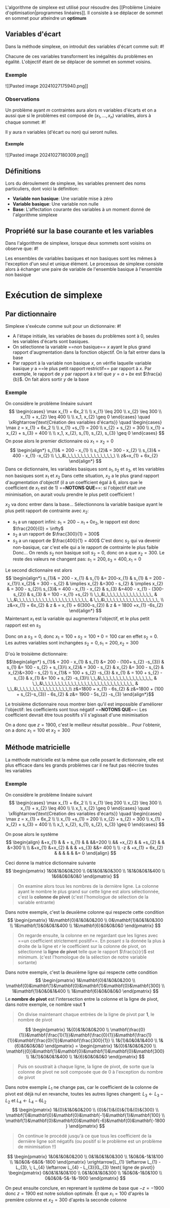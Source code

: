 L'algorithme de simplexe est utilisé pour résoudre des [[Problème Linéaire d'optimisation|programmes linéaires]]. Il consiste à se déplacer de sommet en sommet pour atteindre un **optimum**

## Variables d'écart
Dans la méthode simplexe, on introduit des variables d'écart comme suit: #!

Chacune de ces variables transforment les inégalités du problèmes en égalité. L'objectif étant de se déplacer de sommet en sommet voisins.

### Exemple
![[Pasted image 20241027175940.png]]

### Observations
Un problème ayant $m$ contraintes aura alors $m$ variables d'écarts et on a aussi que si le problèmes est composé de $(x_{1}, \dots, x_{n})$ variables, alors à chaque sommet: #!

Il y aura $n$ variables (d'écart ou non) qui seront nulles.

#### Exemple
![[Pasted image 20241027180309.png]]

## Définitions
Lors du déroulement de simplexe, les variables prennent des noms particuliers, dont voici la définition:

- **Variable non basique**: Une variable mise à zéro
- **Variable basique**: Une variable non nulle
- **Base**: L'affectation courante des variables à un moment donné de l'algorithme simplexe

## Propriété sur la base courante et les variables
Dans l'algorithme de simplexe, lorsque deux sommets sont voisins on observe que: #!

Les ensembles de variables basiques et non basiques sont les mêmes à l'exception d'un seul et unique élément.
Le processus de simplexe consiste alors à échanger une paire de variable de l'ensemble basique à l'ensemble non basique

# Exécution de simplexe

## Par dictionnaire
Simplexe s'exécute comme suit pour un dictionnaire: #!

- A l'étape initiale, les variables de bases du problèmes sont à 0, seules les variables d'écarts sont basiques.
- On sélectionne la variable ==non basique== $x$ ayant le plus grand rapport d'augmentation dans la fonction objectif. On la fait entrer dans la base
- Par rapport à la variable non basique $x$, on vérifie laquelle variable basique $y$ a ==le plus petit rapport restrictif== par rapport à $x$. Par exemple, le rapport de $y$ par rapport à $x$ tel que $y = a + bx$ est $\frac{a}{b}$. On fait alors sortir $y$ de la base

### Exemple
On considère le problème linéaire suivant
$$
\begin{cases}
\max x_{1} + 6x_2  \\ \\
x_{1} \leq 200 \\
x_{2} \leq 300 \\
x_{1} + x_{2} \leq 400 \\ \\
x_1, x_{2} \geq 0 
\end{cases} \quad \xRightarrow{\text{Création des variables d'écarts}} \quad
\begin{cases}
\max z = x_{1} + 6x_2  \\ \\
x_{1} +s_{1} = 200 \\
x_{2} + s_{2} = 300 \\
x_{1} + x_{2} + s_{3} = 400 \\ \\
x_1, x_{2}, s_{1}, s_{2}, s_{3} \geq 0 
\end{cases}
$$
On pose alors le premier dictionnaire où $x_{1} = x_{2} = 0$
$$
\begin{align*}
s_{1}& = 200 - x_{1} \\
s_{2}& = 300 - x_{2} \\
s_{3}& = 400 - x_{1} -x_{2} \\
\_\_&\_\_\_\_\_\_\_\_\_\_\_\_\_\_\_\ \\
z&=x_{1} + 6x_{2}
\end{align*}
$$Dans ce dictionnaire, les variables basiques sont $s_{1}, s_{2}$ et $s_{3}$, et les variables non basiques sont $x_{1}$ et $x_{2}$
Dans cette situation, $x_{2}$ a le plus grand rapport d'augmentation d'objectif (il a un coefficient égal à $6$, alors que le coefficient de $x_{1}$ est de $1$)
==**NOTONS QUE**==: si l'objectif était une minimisation, on aurait voulu prendre le plus petit coefficient !

$x_{2}$ va donc entrer dans la base... Sélectionnons la variable basique ayant le plus petit rapport de contrainte avec $x_{2}$:
- $s_{1}$ a un rapport infini: $s_{1} = 200 - x_{1} + 0x_{2}$, le rapport est donc $\frac{200}{0} = \infty$
- $s_{2}$ a un rapport de $\frac{300}{1} = 300$
- $s_{3}$ a un rapport de $\frac{400}{1} = 400$
C'est donc $s_{2}$ qui va devenir non-basique, car c'est elle qui a le rapport de contrainte le plus faible
Donc...
On rends $s_{2}$ non basique soit $s_{2} = 0$, donc on a que $x_{2} = 300$. Le reste des valeurs ne changent pas: $s_{1} = 200, s_{3} = 400, x_{1}=0$

Le second dictionnaire est alors
$$
\begin{align*}
s_{1}& = 200 - x_{1} & s_{1} &= 200-x_{1} & s_{1} & = 200 - x_{1}\\
x_{2}& = 300 - s_{2} & \implies x_{2} &=300 - s_{2} & \implies x_{2} & = 300 - s_{2}\\
s_{3}& = 400 - x_{1} - x_{2} & s_{3} &=400 - x_{1} - (300-s_{2}) & s_{3} & = 100 - x_{1} +s_{2} \\
\_\_&\_\_\_\_\_\_\_\_\_\_\_\_\_\_\_ & \_\_&\_\_\_\_\_\_\_\_\_\_\_\_\_\_\_\_\_\_\_\_\_\_ & \_\_&\_\_\_\_\_\_\_\_\_\_\_\_\_\_\_\_\_  \\
z&=x_{1} + 6x_{2} & z & = x_{1} + 6(300-s_{2}) & z & = 1800 +x_{1} -6s_{2}
\end{align*}
$$Maintenant $x_{1}$ est la variable qui augmentera l'objectif, et le plus petit rapport est en $s_{3}$

Donc on a $s_{3} = 0$, donc $x_{1} = 100 +s_{2} = 100 + 0 = 100$ car en effet $s_{2} = 0$. Les autres variables sont inchangées $s_{2} = 0, s_{1} =200, x_{2} = 300$

D'où le troisième dictionnaire:
$$\begin{align*}
s_{1}& = 200 - x_{1} & s_{1} &= 200 - (100+ s_{2} -s_{3}) & s_{1} &= 100 - s_{2} + s_{3}\\
x_{2}& = 300 - s_{2} & x_{2} &= 300 - s_{2} &  x_{2}&=300 - s_{2} \\
x_{1}& = 100 + s_{2} -s_{3} &  x_{1} & = 100 + s_{2} -s_{3} & x_{1} &= 100 + s_{2} -s_{3}\\
\_\_&\_\_\_\_\_\_\_\_\_\_\_\_\_\_\_\_ & \_\_&\_\_\_\_\_\_\_\_\_\_\_\_\_\_\_\_\_\_\_\_\_\_\_\_\_\_\_\_ & \_\_&\_\_\_\_\_\_\_\_\_\_\_\_\_\_\_\_\\
z&=1800 + x_{1} - 6s_{2} & z&=1800 + (100 + s_{2}-s_{3}) - 6s_{2} & z&= 1900 - 5s_{2} -s_{3}
\end{align*}$$

Le troisième dictionnaire nous montrer bien qu'il est impossible d'améliorer l'objectif: les coefficients sont tous négatif
==**NOTONS QUE**==: Les coefficient devrait être tous positifs s'il s'agissait d'une minimisation

On a donc que $z= 1900$, c'est le meilleur résultat possible...
Pour l'obtenir, on a donc $x_{1} = 100$ et $x_{2} = 300$

## Méthode matricielle
La méthode matricielle est la même que celle posant le dictionnaire, elle est plus efficace dans les grands problèmes car il ne faut pas réécrire toutes les variables

### Exemple
On considère le problème linéaire suivant
$$
\begin{cases}
\max x_{1} + 6x_2  \\ \\
x_{1} \leq 200 \\
x_{2} \leq 300 \\
x_{1} + x_{2} \leq 400 \\ \\
x_1, x_{2} \geq 0 
\end{cases} \quad \xRightarrow{\text{Création des variables d'écarts}} \quad
\begin{cases}
\max z = x_{1} + 6x_2  \\ \\
x_{1} +s_{1} = 200 \\
x_{2} + s_{2} = 300 \\
x_{1} + x_{2} + s_{3} = 400 \\ \\
x_1, x_{2}, s_{1}, s_{2}, s_{3} \geq 0 
\end{cases}
$$

On pose alors le système
$$
\begin{align}
&+x_{1} & & + s_{1} & & &&=200 \\
&& +x_{2} & & +s_{2} & & &=300 \\ \\
&+x_{1} &+x_{2} & & & +s_{3} &&= 400 \\ \\
-z & +x_{1} + 6x_{2} & & & & & &= 0
\end{align}
$$

Ceci donne la matrice dictionnaire suivante
$$
\begin{pmatrix}
1&0&1&0&0&200 \\
0&1&0&1&0&300 \\
1&1&0&0&1&400 \\
1&6&0&0&0&0
\end{pmatrix}
$$
>On examine alors tous les nombres de la dernière ligne. La colonne ayant le nombre le plus grand sur cette ligne est alors sélectionnée, c'est la **colonne de pivot** (c'est l'homologue de sélection de la variable entrante)

Dans notre exemple, c'est la deuxième colonne qui respecte cette condition
$$
\begin{pmatrix}
1&\mathbf{0}&1&0&0&200 \\
0&\mathbf{1}&0&1&0&300 \\
1&\mathbf{1}&0&0&1&400 \\
1&\mathbf{6}&0&0&0&0
\end{pmatrix}
	$$
> On regarde ensuite, la colonne en ne regardant que les lignes avec ==un coefficient strictement positif==.
   En posant $s$ la donnée la plus à droite de la ligne et $r$ le coefficient sur la colonne de pivot, on sélectionné la **ligne de pivot** telle que le rapport $\frac{s}{r}$ est minimum. (c'est l'homologue de la sélection de notre variable sortante)

Dans notre exemple, c'est la deuxième ligne qui respecte cette condition
$$
\begin{pmatrix}
1&\mathbf{0}&1&0&0&200 \\
\mathbf{0}&\mathbf{1}&\mathbf{0}&\mathbf{1}&\mathbf{0}&\mathbf{300} \\
1&\mathbf{1}&0&0&1&400 \\
1&\mathbf{6}&0&0&0&0
\end{pmatrix}
$$
Le **nombre de pivot** est l'intersection entre la colonne et la ligne de pivot, dans notre exemple, ce nombre vaut $\mathbf{1}$ 

> On divise maintenant chaque entrées de la ligne de pivot par $\mathbf{1}$, le nombre de pivot

$$
\begin{pmatrix}
1&{0}&1&0&0&200 \\
\mathbf{\frac{0}{1}}&\mathbf{\frac{1}{1}}&\mathbf{\frac{0}{1}}&\mathbf{\frac{1}{1}}&\mathbf{\frac{0}{1}}&\mathbf{\frac{300}{1}} \\
1&{1}&0&0&1&400 \\
1&{6}&0&0&0&0
\end{pmatrix} = 
\begin{pmatrix}
1&{0}&1&0&0&200 \\
\mathbf{{0}}&\mathbf{1}&\mathbf{0}&\mathbf{1}&\mathbf{0}&\mathbf{300} \\
1&{1}&0&0&1&400 \\
1&{6}&0&0&0&0
\end{pmatrix}
$$

> Puis on soustrait à chaque ligne, la ligne de pivot, de sorte que la colonne de pivot ne soit composée que de 0 à l'exception du nombre de pivot

Dans notre exemple $L_{1}$ ne change pas, car le coefficient de la colonne de pivot est déjà nul en revanche, toutes les autres lignes changent: $L_{3} \leftarrow L_{3} - L_{2}$ et $L_{4} \leftarrow L_{4} - 6L_{2}$
$$
\begin{pmatrix}
1&{0}&1&0&0&200 \\
{0}&{1}&{0}&{1}&{0}&{300} \\
\mathbf{1}&\mathbf{0}&\mathbf{0}&\mathbf{-1}&\mathbf{1}&\mathbf{100} \\
\mathbf{1}&\mathbf{0}&\mathbf{0}&\mathbf{-6}&\mathbf{0}&\mathbf{-1800}
\end{pmatrix}
$$

> On continue le procédé jusqu'à ce que tous les coefficient de la dernière ligne soit négatifs (ou positif si le problème est un problème de minimisation !!)

$$
\begin{pmatrix}
1&0&1&0&0&200 \\
0&1&0&1&0&300 \\
1&0&0&-1&1&100 \\
1&0&0&-6&0&-1800
\end{pmatrix} \xrightarrow[L_{1} \leftarrow L_{1} - L_{3}, \; L_{4} \leftarrow L_{4} - L_{3}]{L_{3} \text{ ligne de pivot}}
\begin{pmatrix}
0&0&1&1&0&100 \\
0&1&0&1&0&300 \\
1&0&0&-1&0&100 \\
0&0&0&-5&-1&-1900
\end{pmatrix}
$$

On peut ensuite conclure, en reprenant le système de base que $-z = -1900$ donc $z=1900$ est notre solution optimale.
Et que $x_{1} = 100$ d'après la première colonne et $x_{2} = 300$ d'après la seconde colonne